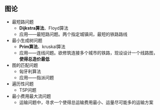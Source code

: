 ## 图论

* 最短路问题
  * **Dijkstra算法**、Floyd算法
  * 应用——最短路问题。两个指定城镇间，最短的铁路路线
* 最小生成树问题
  * **Prim算法**、kruskal算法
  * 应用——连线问题。欲修筑连接多个城市的铁路，现设设计一个线路图，**使得总造价最低**
* 图的匹配问题
  * 匈牙利算法
  * 应用——指派问题
* 遍历性问题
  * TSP问题
* 最小费用最大流问题
  * 运输问题中，寻求一个使得总运输费用最小、运量尽可能多的运输方案

